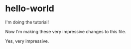 # hello-world
I'm doing the tutorial!

Now I'm making these very impressive changes to this file.

Yes, very impressive.
